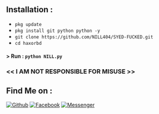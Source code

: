 
## Installation :

* `pkg update`
* `pkg install git python python -y`
* `git clone https://github.com/NILL404/SYED-FUCKED.git`
* `cd haxorbd`

#### > Run : `python NILL.py`




### << I AM NOT RESPONSIBLE FOR MISUSE >>




## Find Me on :
[![Github](https://img.shields.io/badge/Github-NILL404-green?style=for-the-badge&logo=github)](https://github.com/NILL404)
[![Facebook](https://img.shields.io/badge/Facebook-green?style=for-the-badge&logo=facebook)](https://www.facebook.com/NKD403)
[![Messenger](https://img.shields.io/badge/Chat-Messenger-blue?style=for-the-badge&logo=messenger)](https://m.me/NKD403)
